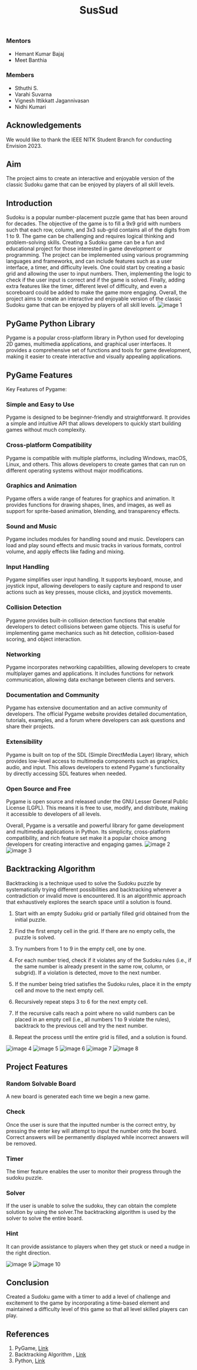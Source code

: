 ﻿---
gmeet: "https://meet.google.com/int-kune-umg"
layout: post
title: "SusSud"
description: "Sudoku Game"
categories: envision
thumbnail: 2023-05-27-sussud-C13_thumbnail.jpg
year: 2023
---


### Mentors


- Hemant Kumar Bajaj
- Meet Banthia


### Members


- Sthuthi S.
- Varahi Suvarna
- Vignesh Ittikkatt Jagannivasan
- Nidhi Kumari


## Acknowledgements


We would like to thank the IEEE NITK Student Branch for conducting Envision 2023.




## Aim
The project aims to create an interactive and enjoyable version of the classic Sudoku game that can be enjoyed by players of all skill levels.




## Introduction


Sudoku is a popular number-placement puzzle game that has been around for decades. The objective of the game is to fill a 9x9 grid with numbers such that each row, column, and 3x3 sub-grid contains all of the digits from 1 to 9. The game can be challenging and requires logical thinking and problem-solving skills.
Creating a Sudoku game can be a fun and educational project for those interested in game development or programming. The project can be implemented using various programming languages and frameworks, and can include features such as a user interface, a timer, and difficulty levels.
One could start by creating a basic grid and allowing the user to input numbers. Then, implementing the logic to check if the user input is correct and if the game is solved. Finally, adding extra features like the timer, different level of difficulty, and even a scoreboard could be added to make the game more engaging.
Overall, the project aims to create an interactive and enjoyable version of the classic Sudoku game that can be enjoyed by players of all skill levels.
![image 1](/virtual-expo/assets/img/envision/compsoc/sussud/C13_img1.jpg)


## PyGame Python Library


Pygame is a popular cross-platform library in Python used for developing 2D games, multimedia applications, and graphical user interfaces. It provides a comprehensive set of functions and tools for game development, making it easier to create interactive and visually appealing applications.

## PyGame Features
Key Features of Pygame:


### Simple and Easy to Use 
Pygame is designed to be beginner-friendly and straightforward. It provides a simple and intuitive API that allows developers to quickly start building games without much complexity.


### Cross-platform Compatibility 
Pygame is compatible with multiple platforms, including Windows, macOS, Linux, and others. This allows developers to create games that can run on different operating systems without major modifications.


### Graphics and Animation 
Pygame offers a wide range of features for graphics and animation. It provides functions for drawing shapes, lines, and images, as well as support for sprite-based animation, blending, and transparency effects.


### Sound and Music 
Pygame includes modules for handling sound and music. Developers can load and play sound effects and music tracks in various formats, control volume, and apply effects like fading and mixing.


### Input Handling 
Pygame simplifies user input handling. It supports keyboard, mouse, and joystick input, allowing developers to easily capture and respond to user actions such as key presses, mouse clicks, and joystick movements.


### Collision Detection 
Pygame provides built-in collision detection functions that enable developers to detect collisions between game objects. This is useful for implementing game mechanics such as hit detection, collision-based scoring, and object interaction.


### Networking 
Pygame incorporates networking capabilities, allowing developers to create multiplayer games and applications. It includes functions for network communication, allowing data exchange between clients and servers.


### Documentation and Community 
Pygame has extensive documentation and an active community of developers. The official Pygame website provides detailed documentation, tutorials, examples, and a forum where developers can ask questions and share their projects.


### Extensibility
Pygame is built on top of the SDL (Simple DirectMedia Layer) library, which provides low-level access to multimedia components such as graphics, audio, and input. This allows developers to extend Pygame's functionality by directly accessing SDL features when needed.


### Open Source and Free
Pygame is open source and released under the GNU Lesser General Public License (LGPL). This means it is free to use, modify, and distribute, making it accessible to developers of all levels.


Overall, Pygame is a versatile and powerful library for game development and multimedia applications in Python. Its simplicity, cross-platform compatibility, and rich feature set make it a popular choice among developers for creating interactive and engaging games.
![image 2](/virtual-expo/assets/img/envision/compsoc/sussud/C13_img9.jpg)
![image 3](/virtual-expo/assets/img/envision/compsoc/sussud/C13_img10.jpg)


## Backtracking Algorithm
Backtracking is a technique used to solve the Sudoku puzzle by systematically trying different possibilities and backtracking whenever a contradiction or invalid move is encountered. It is an algorithmic approach that exhaustively explores the search space until a solution is found.

1. Start with an empty Sudoku grid or partially filled grid obtained from the initial puzzle.


2. Find the first empty cell in the grid. If there are no empty cells, the puzzle is solved.


3. Try numbers from 1 to 9 in the empty cell, one by one.


4. For each number tried, check if it violates any of the Sudoku rules (i.e., if the same number is already present in the same row, column, or subgrid). If a violation is detected, move to the next number.


5. If the number being tried satisfies the Sudoku rules, place it in the empty cell and move to the next empty cell.


6. Recursively repeat steps 3 to 6 for the next empty cell.


7. If the recursive calls reach a point where no valid numbers can be placed in an empty cell (i.e., all numbers 1 to 9 violate the rules), backtrack to the previous cell and try the next number.


8. Repeat the process until the entire grid is filled, and a solution is found.

![image 4](/virtual-expo/assets/img/envision/compsoc/sussud/C13_img3.jpg)
![image 5](/virtual-expo/assets/img/envision/compsoc/sussud/C13_img4.jpg)
![image 6](/virtual-expo/assets/img/envision/compsoc/sussud/C13_img5.jpg)
![image 7](/virtual-expo/assets/img/envision/compsoc/sussud/C13_img6.jpg)
![image 8](/virtual-expo/assets/img/envision/compsoc/sussud/C13_img7.jpg)


## Project Features 


### Random Solvable Board 
A new board is generated each time we begin a new game.


### Check 
Once the user is sure that the inputted number is the correct entry, by pressing the enter key will attempt to input the number onto the board. Correct answers will be permanently displayed while incorrect answers will be removed.


### Timer 
The timer feature enables the user to monitor their progress through the sudoku puzzle.


### Solver 
If the user is unable to solve the sudoku, they can obtain the complete solution by using the solver.The backtracking algorithm is used by the solver to solve the entire board.


### Hint
It can provide assistance to players when they get stuck or need a nudge in the right direction.   

![image 9](/virtual-expo/assets/img/envision/compsoc/sussud/C13_img2.jpg)
![image 10](/virtual-expo/assets/img/envision/compsoc/sussud/C13_img8.jpg)


## Conclusion


Created a Sudoku game with a timer to add a level of challenge and excitement to the game by incorporating a time-based element and maintained a difficulty level of this game so that all level skilled players can play.


## References


1. PyGame, [Link](https://www.pygame.org/docs/)
2. Backtracking Algorithm , [Link](https://www.geeksforgeeks.org/introduction-to-backtracking-data-structure-and-algorithm-tutorials/)
3. Python, [Link](https://www.python.org/doc/`)